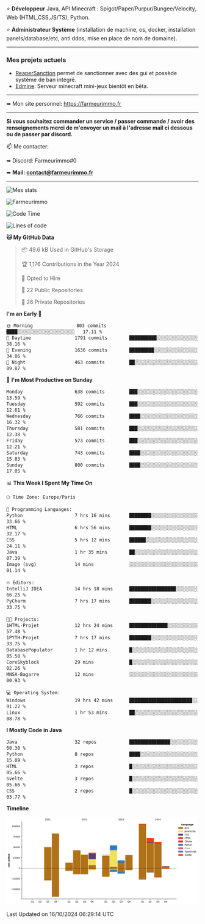 ⭐ **Développeur** Java, API Minecraft : Spigot/Paper/Purpur/Bungee/Velocity, Web (HTML,CSS,JS/TS), Python.

⭐ **Administrateur Système** (installation de machine, os, docker, installation panels/database/etc, anti ddos, mise en place de nom de domaine).

---

### Mes projets actuels
- [ReaperSanction](https://www.spigotmc.org/resources/reapersanction.89580/) permet de sanctionner avec des gui et possède système de ban intégré.
- [Edmine](https://edmine.net). Serveur minecraft mini-jeux bientôt en bêta.

---

➥ Mon site personnel: https://farmeurimmo.fr

---

**Si vous souhaitez commander un service / passer commande / avoir des renseignements merci de m'envoyer un mail à l'adresse mail ci dessous ou de passer par discord.**

📫 Me contacter:
 
   ➥ Discord: Farmeurimmo#0
   
   ➥ **Mail: contact@farmeurimmo.fr**

---

![Mes stats](https://github-readme-stats.farmeurimmo.fr/api?username=Farmeurimmo&count_private=true&show_icons=true&theme=radical)

<img src="https://komarev.com/ghpvc/?username=Farmeurimmo" alt="Farmeurimmo" />

<!--START_SECTION:waka-->
![Code Time](http://img.shields.io/badge/Code%20Time-1%2C618%20hrs%2041%20mins-blue)

![Lines of code](https://img.shields.io/badge/From%20Hello%20World%20I%27ve%20Written-637.7%20thousand%20lines%20of%20code-blue)

**🐱 My GitHub Data** 

> 📦 49.6 kB Used in GitHub's Storage 
 > 
> 🏆 1,176 Contributions in the Year 2024
 > 
> 💼 Opted to Hire
 > 
> 📜 22 Public Repositories 
 > 
> 🔑 26 Private Repositories 
 > 
**I'm an Early 🐤** 

```text
🌞 Morning                803 commits         ████░░░░░░░░░░░░░░░░░░░░░   17.11 % 
🌆 Daytime                1791 commits        ██████████░░░░░░░░░░░░░░░   38.16 % 
🌃 Evening                1636 commits        █████████░░░░░░░░░░░░░░░░   34.86 % 
🌙 Night                  463 commits         ██░░░░░░░░░░░░░░░░░░░░░░░   09.87 % 
```
📅 **I'm Most Productive on Sunday** 

```text
Monday                   638 commits         ███░░░░░░░░░░░░░░░░░░░░░░   13.59 % 
Tuesday                  592 commits         ███░░░░░░░░░░░░░░░░░░░░░░   12.61 % 
Wednesday                766 commits         ████░░░░░░░░░░░░░░░░░░░░░   16.32 % 
Thursday                 581 commits         ███░░░░░░░░░░░░░░░░░░░░░░   12.38 % 
Friday                   573 commits         ███░░░░░░░░░░░░░░░░░░░░░░   12.21 % 
Saturday                 743 commits         ████░░░░░░░░░░░░░░░░░░░░░   15.83 % 
Sunday                   800 commits         ████░░░░░░░░░░░░░░░░░░░░░   17.05 % 
```


📊 **This Week I Spent My Time On** 

```text
🕑︎ Time Zone: Europe/Paris

💬 Programming Languages: 
Python                   7 hrs 16 mins       ████████░░░░░░░░░░░░░░░░░   33.66 % 
HTML                     6 hrs 56 mins       ████████░░░░░░░░░░░░░░░░░   32.17 % 
CSS                      5 hrs 12 mins       ██████░░░░░░░░░░░░░░░░░░░   24.11 % 
Java                     1 hr 35 mins        ██░░░░░░░░░░░░░░░░░░░░░░░   07.39 % 
Image (svg)              14 mins             ░░░░░░░░░░░░░░░░░░░░░░░░░   01.14 % 

🔥 Editors: 
IntelliJ IDEA            14 hrs 18 mins      █████████████████░░░░░░░░   66.25 % 
PyCharm                  7 hrs 17 mins       ████████░░░░░░░░░░░░░░░░░   33.75 % 

🐱‍💻 Projects: 
1HTML-Projet             12 hrs 24 mins      ██████████████░░░░░░░░░░░   57.48 % 
1PYTH-Projet             7 hrs 17 mins       ████████░░░░░░░░░░░░░░░░░   33.75 % 
DatabasePopulator        1 hr 12 mins        █░░░░░░░░░░░░░░░░░░░░░░░░   05.58 % 
CoreSkyblock             29 mins             █░░░░░░░░░░░░░░░░░░░░░░░░   02.26 % 
MNSA-Bagarre             12 mins             ░░░░░░░░░░░░░░░░░░░░░░░░░   00.93 % 

💻 Operating System: 
Windows                  19 hrs 42 mins      ███████████████████████░░   91.22 % 
Linux                    1 hr 53 mins        ██░░░░░░░░░░░░░░░░░░░░░░░   08.78 % 
```

**I Mostly Code in Java** 

```text
Java                     32 repos            ███████████████░░░░░░░░░░   60.38 % 
Python                   8 repos             ████░░░░░░░░░░░░░░░░░░░░░   15.09 % 
HTML                     3 repos             █░░░░░░░░░░░░░░░░░░░░░░░░   05.66 % 
Svelte                   3 repos             █░░░░░░░░░░░░░░░░░░░░░░░░   05.66 % 
CSS                      2 repos             █░░░░░░░░░░░░░░░░░░░░░░░░   03.77 % 
```



**Timeline**

![Lines of Code chart](https://raw.githubusercontent.com/Farmeurimmo/Farmeurimmo/main/assets/bar_graph.png)


 Last Updated on 16/10/2024 06:29:14 UTC
<!--END_SECTION:waka-->
